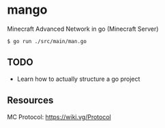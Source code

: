# mango
Minecraft Advanced Network in go (Minecraft Server) 


`$ go run ./src/main/man.go`

## TODO
- Learn how to actually structure a go project

## Resources

MC Protocol: https://wiki.vg/Protocol